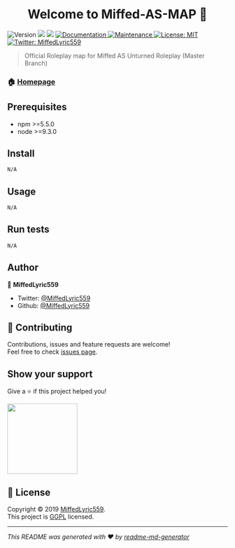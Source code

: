 <h1 align="center">Welcome to Miffed-AS-MAP 👋</h1>
<p>
  <img alt="Version" src="https://img.shields.io/badge/version-0.2.6-blue.svg?cacheSeconds=2592000" />
  <img src="https://img.shields.io/badge/npm-%3E%3D5.5.0-blue.svg" />
  <img src="https://img.shields.io/badge/node-%3E%3D9.3.0-blue.svg" />
  <a href="https://miffed.xyz/unturned">
    <img alt="Documentation" src="https://img.shields.io/badge/documentation-yes-brightgreen.svg" target="_blank" />
  </a>
  <a href="https://github.com/kefranabg/readme-md-generator/graphs/commit-activity">
    <img alt="Maintenance" src="https://img.shields.io/badge/Maintained%3F-yes-green.svg" target="_blank" />
  </a>
  <a href="https://github.com/MiffedLyric559/Miffed-AS-MAP/blob/master/LICENSE">
    <img alt="License: MIT" src="https://img.shields.io/badge/License-MIT-yellow.svg" target="_blank" />
  </a>
  <a href="https://twitter.com/MiffedLyric559">
    <img alt="Twitter: MiffedLyric559" src="https://img.shields.io/twitter/follow/MiffedLyric559.svg?style=social" target="_blank" />
  </a>
</p>

> Official Roleplay map for Miffed AS Unturned Roleplay
> (Master Branch)

### 🏠 [Homepage](https://miffed.xyz/unturned)

## Prerequisites

- npm >=5.5.0
- node >=9.3.0

## Install

```sh
N/A
```

## Usage

```sh
N/A
```

## Run tests

```sh
N/A
```

## Author

👤 **MiffedLyric559**

* Twitter: [@MiffedLyric559](https://twitter.com/MiffedLyric559)
* Github: [@MiffedLyric559](https://github.com/MiffedLyric559)

## 🤝 Contributing

Contributions, issues and feature requests are welcome!<br />Feel free to check [issues page](miffed/xyz/support).

## Show your support

Give a ⭐️ if this project helped you!

<a href="https://www.patreon.com/MiffedLyric559">
  <img src="https://c5.patreon.com/external/logo/become_a_patron_button@2x.png" width="160">
</a>

## 📝 License

Copyright © 2019 [MiffedLyric559](https://github.com/MiffedLyric559).<br />
This project is [GGPL](https://github.com/MiffedLyric559/Miffed-AS-MAP/blob/master/LICENSE) licensed.

***
_This README was generated with ❤️ by [readme-md-generator](https://github.com/kefranabg/readme-md-generator)_
